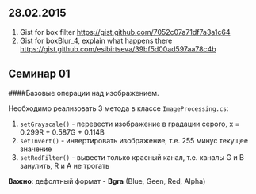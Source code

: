 28.02.2015
------
1. Gist for box filter
https://gist.github.com/7052c07a71df7a3a1c64
2. Gist for boxBlur_4, explain what happens there https://gist.github.com/esibirtseva/39bf5d00ad597aa78c4b


Семинар 01
------
####Базовые операции над изображением.

Необходимо реализовать 3 метода в классе ```ImageProcessing.cs```:
 1. ```setGrayscale()``` - перевести изображение в градации серого, x = 0.299R + 0.587G + 0.114B
 2. ```setInvert()``` - инвертировать изображение, т.е. 255 минус текущее значение
 3. ```setRedFilter()``` - вывести только красный канал, т.е. каналы G и B занулить, R и A не трогать

**Важно**: дефолтный формат - **Bgra** (Blue, Geen, Red, Alpha)
